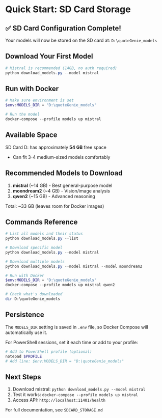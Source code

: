 # Quick Start: SD Card Storage

## ✅ SD Card Configuration Complete!

Your models will now be stored on the SD card at: `D:\quoteGenie_models`

## Download Your First Model

```powershell
# Mistral is recommended (14GB, no auth required)
python download_models.py --model mistral
```

## Run with Docker

```powershell
# Make sure environment is set
$env:MODELS_DIR = "D:\quoteGenie_models"

# Run the model
docker-compose --profile models up mistral
```

## Available Space

SD Card D: has approximately **54 GB** free space
- Can fit 3-4 medium-sized models comfortably

## Recommended Models to Download

1. **mistral** (~14 GB) - Best general-purpose model
2. **moondream2** (~4 GB) - Vision/image analysis  
3. **qwen2** (~15 GB) - Advanced reasoning

Total: ~33 GB (leaves room for Docker images)

## Commands Reference

```powershell
# List all models and their status
python download_models.py --list

# Download specific model
python download_models.py --model mistral

# Download multiple models
python download_models.py --model mistral --model moondream2

# Run with Docker
$env:MODELS_DIR = "D:\quoteGenie_models"
docker-compose --profile models up mistral qwen2

# Check what's downloaded
dir D:\quoteGenie_models
```

## Persistence

The `MODELS_DIR` setting is saved in `.env` file, so Docker Compose will automatically use it.

For PowerShell sessions, set it each time or add to your profile:
```powershell
# Add to PowerShell profile (optional)
notepad $PROFILE
# Add line: $env:MODELS_DIR = "D:\quoteGenie_models"
```

## Next Steps

1. Download mistral: `python download_models.py --model mistral`
2. Test it works: `docker-compose --profile models up mistral`
3. Access API: `http://localhost:11401/health`

For full documentation, see `SDCARD_STORAGE.md`

